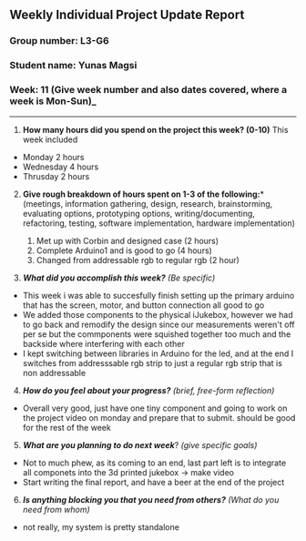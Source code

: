 ## Weekly Individual Project Update Report
### Group number: L3-G6
### Student name: Yunas Magsi
### Week: 11 (Give week number and also dates covered, where a week is Mon-Sun)_
___
1. **How many hours did you spend on the project this week? (0-10)**
  This week included 
  - Monday 2 hours
  - Wednesday 4 hours
  - Thrusday 2 hours

2. **Give rough breakdown of hours spent on 1-3 of the following:***
   (meetings, information gathering, design, research, brainstorming, evaluating options, prototyping options, writing/documenting, refactoring, testing, software implementation, hardware implementation)
   1. Met up with Corbin and designed case (2 hours)
   2. Complete Arduino1 and is good to go (4 hours)
   3. Changed from addressable rgb to regular rgb (2 hour)
   
3. ***What did you accomplish this week?*** _(Be specific)_
  - This week i was able to succesfully finish setting up the primary arduino that has the screen, motor, and button connection all good to go
  - We added those components to the physical iJukebox, however we had to go back and remodify the design since our measurements weren't off per se but the commponents were squished together too much and the backside where interfering with each other
  - I kept switching between libraries in Arduino for the led, and at the end I switches from addresssable rgb strip to just a regular rgb strip that is non addressable


4. ***How do you feel about your progress?*** _(brief, free-form reflection)_
  - Overall very good, just have one tiny component and going to work on the project video on monday and prepare that to submit. should be good for the rest of the week

5. ***What are you planning to do next week***? _(give specific goals)_
  -  Not to much phew, as its coming to an end, last part left is to integrate all componets into the 3d printed jukebox -> make video
  -  Start writing the final report, and have a beer at the end of the project

6. ***Is anything blocking you that you need from others?*** _(What do you need from whom)_
  - not really, my system is pretty standalone
